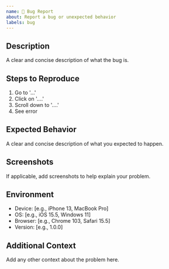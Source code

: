 ```yaml
---
name: 🐛 Bug Report
about: Report a bug or unexpected behavior
labels: bug
---
```


## Description
A clear and concise description of what the bug is.

## Steps to Reproduce
1. Go to '...'
2. Click on '....'
3. Scroll down to '....'
4. See error

## Expected Behavior
A clear and concise description of what you expected to happen.

## Screenshots
If applicable, add screenshots to help explain your problem.

## Environment
- Device: [e.g., iPhone 13, MacBook Pro]
- OS: [e.g., iOS 15.5, Windows 11]
- Browser: [e.g., Chrome 103, Safari 15.5]
- Version: [e.g., 1.0.0]

## Additional Context
Add any other context about the problem here.
